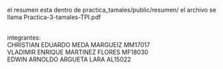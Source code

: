 el resumen esta dentro de practica_tamales/public/resumen/
el archivo se llama Practica-3-tamales-TPI.pdf

<br>integrantes:
<br>CHRISTIAN EDUARDO MEDA MARGUEIZ   MM17017
<br>VLADIMIR ENRIQUE MARTINEZ FLORES  MF18030
<br>EDWIN ARNOLDO ARGUETA LARA        AL15022
